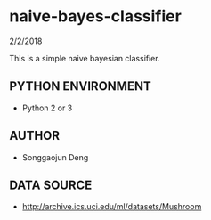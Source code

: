 # naive-bayes-classifier
2/2/2018

This is a simple naive bayesian classifier.

## PYTHON ENVIRONMENT
* Python 2 or 3

## AUTHOR
* Songgaojun Deng

## DATA SOURCE
* http://archive.ics.uci.edu/ml/datasets/Mushroom

